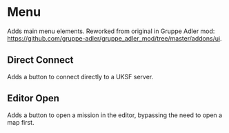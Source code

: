 # Menu

Adds main menu elements. Reworked from original in Gruppe Adler mod:
https://github.com/gruppe-adler/gruppe_adler_mod/tree/master/addons/ui.

## Direct Connect

Adds a button to connect directly to a UKSF server.

## Editor Open

Adds a button to open a mission in the editor, bypassing the need to open a map
first.
